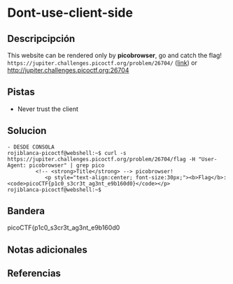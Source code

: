 # Dont-use-client-side
## Descripcipción
This website can be rendered only by **picobrowser**, go and catch the flag! `https://jupiter.challenges.picoctf.org/problem/26704/` ([link](https://jupiter.challenges.picoctf.org/problem/26704/)) or http://jupiter.challenges.picoctf.org:26704
## Pistas
- Never trust the client
## Solucion
```
- DESDE CONSOLA
rojiblanca-picoctf@webshell:~$ curl -s https://jupiter.challenges.picoctf.org/problem/26704/flag -H "User-Agent: picobrowser" | grep pico
         <!-- <strong>Title</strong> --> picobrowser!
            <p style="text-align:center; font-size:30px;"><b>Flag</b>: <code>picoCTF{p1c0_s3cr3t_ag3nt_e9b160d0}</code></p>
rojiblanca-picoctf@webshell:~$ 
```
## Bandera
picoCTF{p1c0_s3cr3t_ag3nt_e9b160d0
## Notas adicionales
## Referencias
